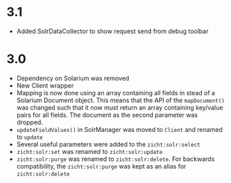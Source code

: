 # 3.1 #
* Added SolrDataCollector to show request send from debug toolbar

# 3.0 #

* Dependency on Solarium was removed
* New Client wrapper 
* Mapping is now done using an array containing all fields in stead of a Solarium Document object. This means that the API of the `mapDocument()` was changed such that it now must return an array containing key/value pairs for all fields. The document as the second parameter was dropped.
* `updateFieldValues()` in SolrManager was moved to `Client` and renamed to `update` 
* Several useful parameters were added to the `zicht:solr:select` 
* `zicht:solr:set` was renamed to `zicht:solr:update`
* `zicht:solr:purge` was renamed to `zicht:solr:delete`. For backwards compatibility, the `zicht:solr:purge` was kept as an alias for `zicht:solr:delete`

